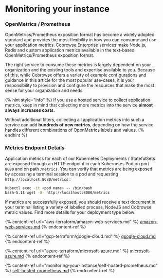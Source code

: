# Monitoring your instance

### OpenMetrics / Prometheus

OpenMetrics/Prometheus exposition format has become a widely adopted standard and provides the most flexibility in how you can consume and use your application metrics. Cobrowse Enterprise services make Node.js, Redis and custom application metrics available in the text-based OpenMetrics/Prometheus exposition format.

The right service to consume these metrics is largely dependent on your organization and the existing tools and expertise available to you. Because of this, while Cobrowse offers a variety of example configurations and guidance in this article for the most popular use-cases, it is your responsibility to provision and configure the resources that make the most sense for your organization and needs.

{% hint style="info" %}
If you use a hosted service to collect application metrics, keep in mind that collecting more metrics into the service **almost always increases costs.**

Without additional filters, collecting all application metrics into such a service can add **hundreds of new metrics**, depending on how the service handles different combinations of OpenMetrics labels and values.
{% endhint %}

### Metrics Endpoint Details

Application metrics for each of our Kubernetes Deployments / StatefulSets are exposed through an HTTP endpoint in each Kubernetes Pod on port `8080` and on path `/metrics`. You can verify that metrics are being exposed by accessing a terminal session to a pod and requesting `http://localhost:8080/metrics` :

```bash
kubectl exec -it <pod name> -- /bin/bash
bash-5.1$ wget -O- http://localhost:8080/metrics
```

If metrics are successfully exposed, you should receive a text document in your terminal listing a variety of labelled process, NodeJS and Cobrowse metric values. Find more details for your deployment type below:

{% content-ref url="aws-terraform/amazon-web-services.md" %}
[amazon-web-services.md](aws-terraform/amazon-web-services.md)
{% endcontent-ref %}

{% content-ref url="gcp-terraform/google-cloud.md" %}
[google-cloud.md](gcp-terraform/google-cloud.md)
{% endcontent-ref %}

{% content-ref url="azure-terraform/microsoft-azure.md" %}
[microsoft-azure.md](azure-terraform/microsoft-azure.md)
{% endcontent-ref %}

{% content-ref url="monitoring-your-instance/self-hosted-prometheus.md" %}
[self-hosted-prometheus.md](monitoring-your-instance/self-hosted-prometheus.md)
{% endcontent-ref %}
